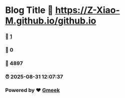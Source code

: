 # Blog Title :link: https://Z-Xiao-M.github.io/github.io 
### :page_facing_up: [1](https://Z-Xiao-M.github.io/github.io/tag.html) 
### :speech_balloon: 0 
### :hibiscus: 4897 
### :alarm_clock: 2025-08-31 12:07:37 
### Powered by :heart: [Gmeek](https://github.com/Meekdai/Gmeek)
